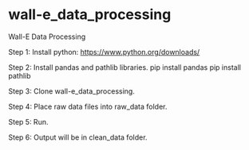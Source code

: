 # wall-e_data_processing
Wall-E Data Processing

Step 1:
Install python: https://www.python.org/downloads/ 

Step 2: 
Install pandas and pathlib libraries.
pip install pandas
pip install pathlib

Step 3:
Clone wall-e_data_processing.

Step 4:
Place raw data files into raw_data folder. 

Step 5: 
Run.

Step 6:
Output will be in clean_data folder. 
